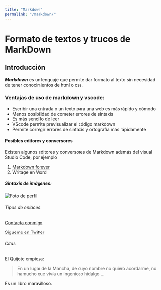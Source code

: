 ```yaml
---
title: "Markdown"
permalink: "/markdown/"
---
```


# Formato de textos y trucos de MarkDown

## Introducción

***Markdown*** es un lenguaje que permite dar formato al texto sin necesidad de tener conocimientos de html o css.

### Ventajas de uso de markdown y vscode:

* Escribir una entrada o un texto para una web es más rápido y cómodo
* Menos posibilidad de cometer errores de sintaxis
* Es más sencillo de leer
* VScode permite previsualizar el código markdown
* Permite corregir errores de sintaxis y ortografía más rápidamente

#### Posibles editores y conversores

Existen algunos editores y conversores de Markdown además del visual Studio Code, por ejemplo

1. [Markdown forever](https://nvda.es/2019/04/11/markdown-forever/)
1. [Writage en Word](https://www.writage.com/download/)

##### Sintaxis de imágenes:

![Foto de perfil](Kari%20con%20mono%20azul.jpg)

###### Tipos de enlaces

[Contacta conmigo](mailto:kariucr@gmail.com)

[Sígueme en Twitter](https://www.twitter.com/kariucr)    

###### Citas

El Quijote empieza:

> En un lugar de la Mancha, de cuyo nombre no quiero acordarme, no hamucho que vivía un ingenioso hidalgo ...

Es un libro maravilloso.